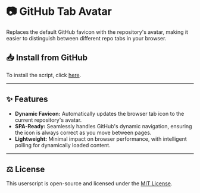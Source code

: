 # 📷 GitHub Tab Avatar

Replaces the default GitHub favicon with the repository's avatar, making it easier to distinguish between different repo tabs in your browser.

## 📥 Install from GitHub

To install the script, click [here](https://raw.githubusercontent.com/sinazadeh/userscripts/refs/heads/main/GitHub_Tab_Avatar.user.js).

---

## ✨ Features

-   **Dynamic Favicon:** Automatically updates the browser tab icon to the current repository's avatar.
-   **SPA-Ready:** Seamlessly handles GitHub's dynamic navigation, ensuring the icon is always correct as you move between pages.
-   **Lightweight:** Minimal impact on browser performance, with intelligent polling for dynamically loaded content.

---

## ⚖️ License

This userscript is open-source and licensed under the [MIT License](https://opensource.org/licenses/MIT).